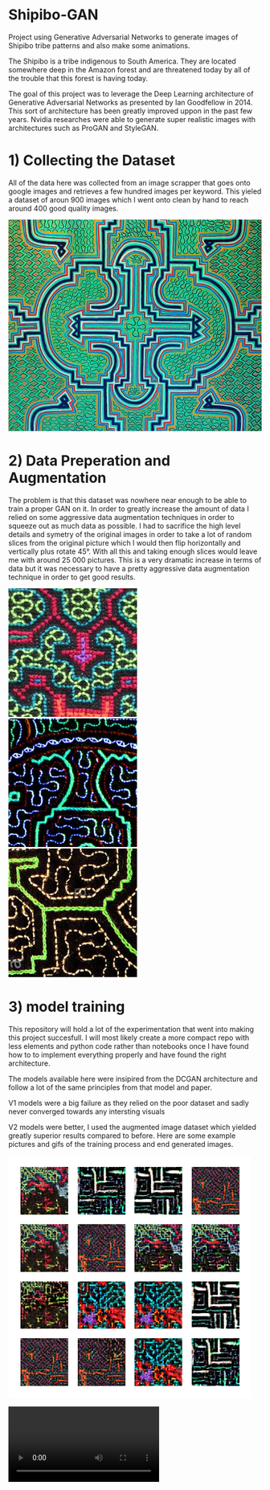 # Shipibo-GAN
Project using Generative Adversarial Networks to generate images of Shipibo tribe patterns and also 
make some animations.

The Shipibo is a tribe indigenous to South America. They are located somewhere deep in the Amazon 
forest and are threatened today by all of the trouble that this forest is having today.

The goal of this project was to leverage the Deep Learning architecture of Generative Adversarial 
Networks as presented by Ian Goodfellow in 2014. This sort of architecture has been greatly improved 
uppon in the past few years. Nvidia researches were able to generate super realistic images with 
architectures such as ProGAN and StyleGAN.


# 1) Collecting the Dataset

All of the data here was collected from an image scrapper that goes onto google images and retrieves a 
few hundred images per keyword. This yieled a dataset of aroun 900 images which I went onto clean by 
hand to reach around 400 good quality images. 

![shipibo textile](animations/readme_images/00000011.jpg)

# 2) Data Preperation and Augmentation

The problem is that this dataset was nowhere near enough to be able to train a proper GAN on it. In 
order to greatly increase the amount of data I relied on some aggressive data augmentation techniques
in order to squeeze out as much data as possible. I had to sacrifice the high level details and symetry
of the original images in order to take a lot of random slices from the original picture which I would
then flip horizontally and vertically plus rotate 45°. With all this and taking enough slices would 
leave me with around 25 000 pictures. This is a very dramatic increase in terms of data but it was 
necessary to have a pretty aggressive data augmentation technique in order to get good results.

![shipibo slice](animations/readme_images/0_256.jpg)
![shipibo slice](animations/readme_images/326_256.jpg)
![shipibo slice](animations/readme_images/742_256.jpg)

# 3) model training

This repository will hold a lot of the experimentation that went into making this project succesfull. I 
will most likely create a more compact repo with less elements and python code rather than notebooks 
once I have found how to to implement everything properly and have found the right architecture.

The models available here were insipired from the DCGAN architecture and follow a lot of the same 
principles from that model and paper.

V1 models were a big failure as they relied on the poor dataset and sadly never converged towards any intersting visuals

V2 models were better, I used the augmented image dataset which yielded greatly superior results compared to before. Here are some example pictures and gifs of the training process and end generated images.

![generated image](animations/readme_images/shipibo_64_black_08800.png)

![training animation](animations/readme_images/128_white_train.mp4)